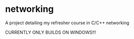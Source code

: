 # networking
A project detailing my refresher course in C/C++ networking

CURRENTLY ONLY BUILDS ON WINDOWS!!!

